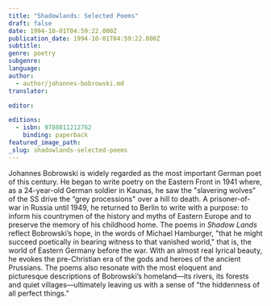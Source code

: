```yaml
---
title: "Shadowlands: Selected Poems"
draft: false
date: 1994-10-01T04:59:22.000Z
publication_date: 1994-10-01T04:59:22.000Z
subtitle:
genre: poetry
subgenre:
language:
author:
  - author/johannes-bobrowski.md
translator:

editor:

editions:
  - isbn: 9780811212762
    binding: paperback
featured_image_path:
_slug: shadowlands-selected-poems
---
```


Johannes Bobrowski is widely regarded as the most important German poet of this century. He began to write poetry on the Eastern Front in 1941 where, as a 24-year-old German soldier in Kaunas, he saw the "slavering wolves” of the SS drive the “grey processions" over a hill to death. A prisoner-of-war in Russia until 1949, he returned to Berlin to write with a purpose: to inform his countrymen of the history and myths of Eastern Europe and to preserve the memory of his childhood home. The poems in _Shadow Lands_ reflect Bobrowski’s hope, in the words of Michael Hamburger, "that he might succeed poetically in bearing witness to that vanished world," that is, the world of Eastern Germany before the war. With an almost real lyrical beauty, he evokes the pre-Christian era of the gods and heroes of the ancient Prussians. The poems also resonate with the most eloquent and picturesque descriptions of Bobrowski’s homeland––its rivers, its forests and quiet villages––ultimately leaving us with a sense of "the hiddenness of all perfect things.”

